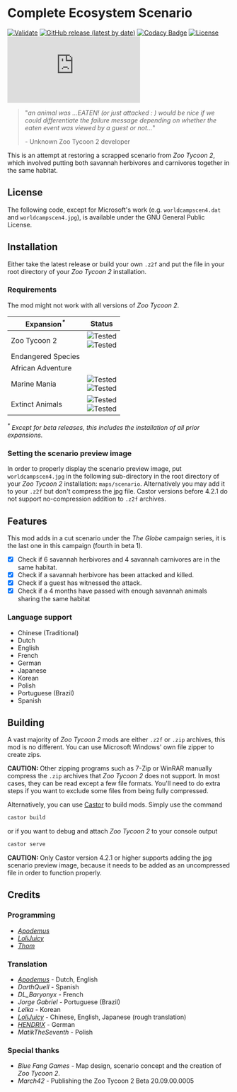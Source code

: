 # Complete Ecosystem Scenario

[![Validate](https://github.com/ZtModArchive/Complete-Ecosystem-Scenario/actions/workflows/validate.yml/badge.svg)](https://github.com/ZtModArchive/Complete-Ecosystem-Scenario/actions/workflows/validate.yml)
[![GitHub release (latest by date)](https://img.shields.io/github/v/release/ZtModArchive/Complete-Ecosystem-Scenario)](https://github.com/ZtModArchive/Complete-Ecosystem-Scenario/releases)
[![Codacy Badge](https://app.codacy.com/project/badge/Grade/a6362bbac57d4243a1be0b8cb31c8ace)](https://www.codacy.com/gh/ZtModArchive/Complete-Ecosystem-Scenario/dashboard?utm_source=github.com&amp;utm_medium=referral&amp;utm_content=ZtModArchive/Complete-Ecosystem-Scenario&amp;utm_campaign=Badge_Grade)
[![License](https://img.shields.io/github/license/ZtModArchive/Complete-Ecosystem-Scenario)](https://github.com/ZtModArchive/Complete-Ecosystem-Scenario/blob/main/LICENSE)
[![Matrix](https://img.shields.io/matrix/ztmodarchive:matrix.org)](https://matrix.to/#/#ztmodarchive:matrix.org)

> "_an animal was ...EATEN! (or just attacked : ) would be nice if we could differentiate the failure message depending on whether the eaten event was viewed by a guest or not..._"
>
> \- Unknown Zoo Tycoon 2 developer

This is an attempt at restoring a scrapped scenario from _Zoo Tycoon 2_, which involved putting both savannah herbivores and carnivores together in the same habitat.

## License

The following code, except for Microsoft's work (e.g. `worldcampscen4.dat` and `worldcampscen4.jpg`), is available under the GNU General Public License.

## Installation

Either take the latest release or build your own `.z2f` and put the file in your root directory of your _Zoo Tycoon 2_ installation.

### Requirements

The mod might not work with all versions of _Zoo Tycoon 2_.

| Expansion<sup>_*_</sup> | Status |
|-----------|--------|
| Zoo Tycoon 2 | ![Tested](https://img.shields.io/badge/20.09.00.0005--beta-untested-inactive)<br/>![Tested](https://img.shields.io/badge/20.10.00.0006-untested-inactive)
| Endangered Species | |
| African Adventure | |
| Marine Mania | ![Tested](https://img.shields.io/badge/30.06.00.0001--beta-tested-success)<br/>![Tested](https://img.shields.io/badge/30.07.00.0003--beta-tested-success)
| Extinct Animals  | ![Tested](https://img.shields.io/badge/32.10.00.0009-tested-success)<br/>![Tested](https://img.shields.io/badge/33.05.00.0002UO-tested-success)  |

_<sup>*</sup> Except for beta releases, this includes the installation of all prior expansions._

### Setting the scenario preview image

In order to properly display the scenario preview image, put `worldcampscen4.jpg` in the following sub-directory in the root directory of your _Zoo Tycoon 2_ installation: `maps/scenario`.
Alternatively you may add it to your `.z2f` but don't compress the jpg file. Castor versions before 4.2.1 do not support no-compression addition to `.z2f` archives.

## Features

This mod adds in a cut scenario under the _The Globe_ campaign series, it is the last one in this campaign (fourth in beta 1).

- [x] Check if 6 savannah herbivores and 4 savannah carnivores are in the same habitat.
- [x] Check if a savannah herbivore has been attacked and killed.
- [x] Check if a guest has witnessed the attack.
- [x] Check if a 4 months have passed with enough savannah animals sharing the same habitat

### Language support

- Chinese (Traditional)
- Dutch
- English
- French
- German
- Japanese
- Korean
- Polish
- Portuguese (Brazil)
- Spanish

## Building

A vast majority of _Zoo Tycoon 2_ mods are either `.z2f` or `.zip` archives, this mod is no different. You can use Microsoft Windows' own file zipper to create zips.

**CAUTION:** Other zipping programs such as 7-Zip or WinRAR manually compress the `.zip` archives that _Zoo Tycoon 2_ does not support. In most cases, they can be read except a few file formats. You'll need to do extra steps if you want to exclude some files from being fully compressed.

Alternatively, you can use [Castor](https://github.com/ZtModArchive/Castor) to build mods. Simply use the command

```bash
castor build
```

or if you want to debug and attach _Zoo Tycoon 2_ to your console output

```bash
castor serve
```

**CAUTION:** Only Castor version 4.2.1 or higher supports adding the jpg scenario preview image, because it needs to be added as an uncompressed file in order to function properly.

## Credits

### Programming

- [_Apodemus_](https://github.com/Zt-freak)
- [_LoliJuicy_](https://github.com/LoliJuicy)
- [_Thom_](https://github.com/TheThommerd)

### Translation

- [_Apodemus_](https://github.com/Zt-freak) - Dutch, English
- _DarthQuell_ - Spanish
- _DL_Baryonyx_ - French
- _Jorge Gabriel_ - Portuguese (Brazil)
- _Lelka_ - Korean
- [_LoliJuicy_](https://github.com/LoliJuicy) - Chinese, English, Japanese (rough translation)
- [_HENDRIX_](https://github.com/HENDRIX-ZT2) - German
- _MatikTheSeventh_ - Polish

### Special thanks

- _Blue Fang Games_ - Map design, scenario concept and the creation of _Zoo Tycoon 2_.
- _March42_ - Publishing the Zoo Tycoon 2 Beta 20.09.00.0005
